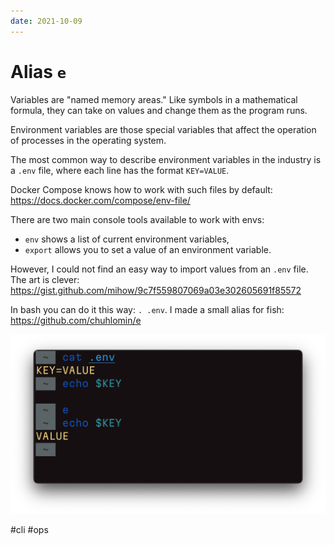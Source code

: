 ```yaml
---
date: 2021-10-09
---
```


# Alias `e`

Variables are "named memory areas." Like symbols in a mathematical formula, they can take on values and change them as the program runs.

Environment variables are those special variables that affect the operation of processes in the operating system.

The most common way to describe environment variables in the industry is a `.env` file, where each line has the format `KEY=VALUE`.

Docker Compose knows how to work with such files by default:
https://docs.docker.com/compose/env-file/

There are two main console tools available to work with envs:

- `env` shows a list of current environment variables,
- `export` allows you to set a value of an environment variable.

However, I could not find an easy way to import values from an `.env` file. The art is clever: https://gist.github.com/mihow/9c7f559807069a03e302605691f85572

In bash you can do it this way: `. .env`. I made a small alias for fish:
https://github.com/chuhlomin/e

![e demo](e.png "e demo")

#cli #ops
